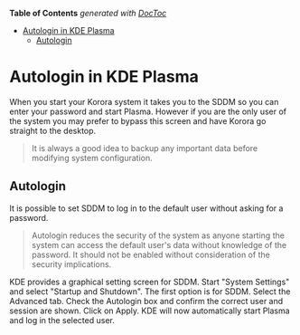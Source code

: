 <!-- START doctoc generated TOC please keep comment here to allow auto update -->
<!-- DON'T EDIT THIS SECTION, INSTEAD RE-RUN doctoc TO UPDATE -->
**Table of Contents**  *generated with [DocToc](https://github.com/thlorenz/doctoc)*

- [Autologin in KDE Plasma](#autologin-in-kde-plasma)
  - [Autologin](#autologin)

<!-- END doctoc generated TOC please keep comment here to allow auto update -->

# Autologin in KDE Plasma

When you start your Korora system it takes you to the SDDM so you can enter your password and start Plasma. However if you are the only user of the system you may prefer to bypass this screen and have Korora go straight to the desktop.

>It is always a good idea to backup any important data before modifying system configuration.

## Autologin

It is possible to set SDDM to log in to the default user without asking for a password.

>Autologin reduces the security of the system as anyone starting the system can access the default user's data without knowledge of the password. It should not be enabled without consideration of the security implications.

KDE provides a graphical setting screen for SDDM. Start "System Settings" and select "Startup and Shutdown". The first option is for SDDM. Select the Advanced tab. Check the Autologin box and confirm the correct user and session are shown. Click on Apply. KDE will now automatically start Plasma and log in the selected user.
